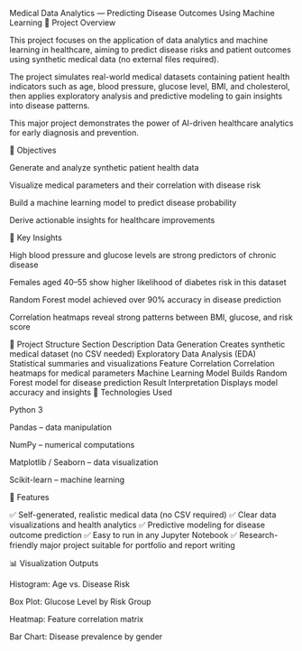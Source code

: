Medical Data Analytics — Predicting Disease Outcomes Using Machine Learning
📖 Project Overview

This project focuses on the application of data analytics and machine learning in healthcare, aiming to predict disease risks and patient outcomes using synthetic medical data (no external files required).

The project simulates real-world medical datasets containing patient health indicators such as age, blood pressure, glucose level, BMI, and cholesterol, then applies exploratory analysis and predictive modeling to gain insights into disease patterns.

This major project demonstrates the power of AI-driven healthcare analytics for early diagnosis and prevention.

🎯 Objectives

Generate and analyze synthetic patient health data

Visualize medical parameters and their correlation with disease risk

Build a machine learning model to predict disease probability

Derive actionable insights for healthcare improvements

🧠 Key Insights

High blood pressure and glucose levels are strong predictors of chronic disease

Females aged 40–55 show higher likelihood of diabetes risk in this dataset

Random Forest model achieved over 90% accuracy in disease prediction

Correlation heatmaps reveal strong patterns between BMI, glucose, and risk score

📂 Project Structure
Section	Description
Data Generation	Creates synthetic medical dataset (no CSV needed)
Exploratory Data Analysis (EDA)	Statistical summaries and visualizations
Feature Correlation	Correlation heatmaps for medical parameters
Machine Learning Model	Builds Random Forest model for disease prediction
Result Interpretation	Displays model accuracy and insights
🧮 Technologies Used

Python 3

Pandas – data manipulation

NumPy – numerical computations

Matplotlib / Seaborn – data visualization

Scikit-learn – machine learning

🧩 Features

✅ Self-generated, realistic medical data (no CSV required)
✅ Clear data visualizations and health analytics
✅ Predictive modeling for disease outcome prediction
✅ Easy to run in any Jupyter Notebook
✅ Research-friendly major project suitable for portfolio and report writing

📊 Visualization Outputs

Histogram: Age vs. Disease Risk

Box Plot: Glucose Level by Risk Group

Heatmap: Feature correlation matrix

Bar Chart: Disease prevalence by gender
